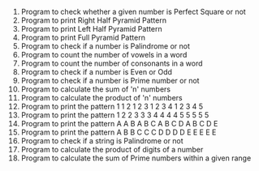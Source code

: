 1) Program to check whether a given number is Perfect Square or not
2) Program to print Right Half Pyramid Pattern
3) Program to print Left Half Pyramid Pattern
4) Program to print Full Pyramid Pattern
5) Program to check if a number is Palindrome or not
6) Program to count the number of vowels in a word
7) Program to count the number of consonants in a word
8) Program to check if a number is Even or Odd
9) Program to check if a number is Prime number or not
10) Program to calculate the sum of 'n' numbers
11) Program to calculate the product of 'n' numbers
12) Program to print the pattern
    1
    1 2
    1 2 3
    1 2 3 4
    1 2 3 4 5
13) Program to print the pattern
    1
    2 2
    3 3 3
    4 4 4 4
    5 5 5 5 5
14) Program to print the pattern
    A
    A B
    A B C
    A B C D
    A B C D E
15) Program to print the pattern
    A
    B B
    C C C
    D D D D
    E E E E E 
16)  Program to check if a string is Palindrome or not
17)  Program to calculate the product of digits of a number
18)  Program to calculate the sum of Prime numbers within a given range
